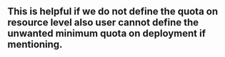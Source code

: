 ## This is helpful if we do not define the quota on resource level also user cannot define the unwanted minimum quota on deployment if mentioning.



